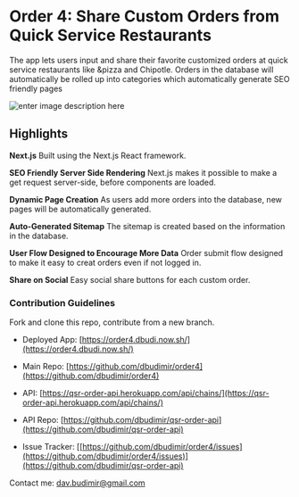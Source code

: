 # Order 4: Share Custom Orders from Quick Service Restaurants

The app lets users input and share their favorite customized orders at quick service restaurants like &pizza and Chipotle. Orders in the database will automatically be rolled up into categories which automatically generate SEO friendly pages

![enter image description here](https://order4.dbudi.now.sh/static/order-4-thumb.png)

 ## Highlights
 
 **Next.js**
 Built using the Next.js React framework. 

**SEO Friendly Server Side Rendering**
Next.js makes it possible to make a get request server-side, before components are loaded.

 **Dynamic Page Creation**
 As users add more orders into the database, new pages will be automatically generated. 
 
 **Auto-Generated Sitemap**
 The sitemap is created based on the information in the database.

**User Flow Designed to Encourage More Data** 
Order submit flow designed to make it easy to creat orders even if not logged in.

**Share on Social**
Easy social share buttons for each custom order.

### Contribution Guidelines
Fork and clone this repo, contribute from a new branch.

- Deployed App: [https://order4.dbudi.now.sh/](https://order4.dbudi.now.sh/)

- Main Repo: [https://github.com/dbudimir/order4](https://github.com/dbudimir/order4)

- API: [https://qsr-order-api.herokuapp.com/api/chains/](https://qsr-order-api.herokuapp.com/api/chains/)

- API Repo: [https://github.com/dbudimir/qsr-order-api](https://github.com/dbudimir/qsr-order-api)

- Issue Tracker: [[https://github.com/dbudimir/order4/issues](https://github.com/dbudimir/order4/issues)](https://github.com/dbudimir/qsr-order-api)
  

Contact me: [dav.budimir@gmail.com](mailto:dav.budimir@gmail.com)